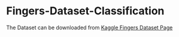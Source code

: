 # Fingers-Dataset-Classification

The Dataset can be downloaded from [Kaggle Fingers Dataset Page](https://www.kaggle.com/koryakinp/fingers)
